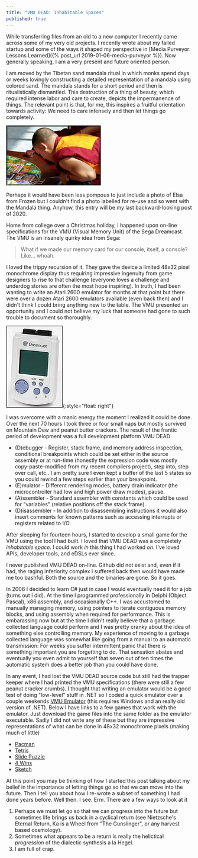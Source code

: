 ```yaml
---
title: "VMU DEAD: Inhabitable Spaces"
published: true
---
```


While transferring files from an old to a new computer I recently came across some of my very old projects. I recently wrote about my failed startup and some of the ways it shaped my perspective in [Media Purveyor: Lessons Learned]({% post_url 2019-01-06-media-purveyor %}). Now generally speaking, I am a very present and future oriented person. 

I am moved by the Tibetan sand mandala ritual in which monks spend days or weeks lovingly constructing a detailed representation of a mandala using colored sand. The mandala stands for a short period and then is ritualistically dismantled. This destruction of a thing of beauty, which required intense labor and care to create, depicts the impermanence of things. The relevant point is that, for me, this inspires a fruitful orientation towards activity: We need to care intensely and then let things go completely.

![Mandala](/assets/MandalaScaled.jpg)

 Perhaps it would have been less pompous to just include a photo of Elsa from Frozen but I couldn't find a photo labelled for re-use and so went with the Mandala thing. Anyhow, this entry will be my last backward-looking post of 2020. 

Home from college over a Christmas holiday, I happened upon on-line specifications for the VMU (Visual Memory Unit) of the Sega Dreamcast. The VMU is an insanely quirky idea from Sega: 
> What if we made our memory card for our console, itself, a console? Like... whoah.

I loved the trippy recursion of it. They gave the device a limited 48x32 pixel monochrome display thus requiring impressive ingenuity from game designers to rise to that challenge (everyone loves a challenge and underdog stories are often the most hope inspiring). In truth, I had been wanting to write an Atari 2600 emulator for months at that point but there were over a dozen Atari 2600 emulators available (even back then) and I didn't think I could bring anything new to the table. The VMU presented an opportunity and I could not believe my luck that someone had gone to such trouble to document so thoroughly. 

![VMU](/assets/VMUScaled.jpg){:style="float: right"} 

I was overcome with a manic energy the moment I realized it could be done. Over the next 70 hours I took three or four small naps but mostly survived on Mountain Dew and peanut butter crackers. The result of the frantic period of development was a full development platform VMU DEAD 
* (D)ebugger - Register, stack frame, and memory address inspection, conditional breakpoints which could be set either in the source assembly or at run-time (honestly the expression code was mostly copy-paste-modified from my recent compilers project), step into, step over call, etc.. I am pretty sure I even kept a buffer of the last 5 states so you could rewind a few steps earlier than your breakpoint. 
* (E)mulator - Different rendering modes, battery drain indicator (the microcontroller had low and high power draw modes), pause.
* (A)ssembler - Standard assembler with constants which could be used for "variables" (relative positions off the stack frame).
* (D)isassembler - In addition to disassembling instructions it would also insert comments for known patterns such as accessing interrupts or registers related to I/O. 

After sleeping for fourteen hours, I started to develop a small game for the VMU using the tool I had built. I loved that VMU DEAD was a completely _inhabitable space_. I could work _in_ this thing I had worked _on_. I've loved APIs, developer tools, and eDSLs ever since. 

I never published VMU DEAD on-line. Github did not exist and, even if it had, the raging inferiority complex I suffered back then would have made me too bashful. Both the source and the binaries are gone. So it goes.

In 2006 I decided to learn C# just in case I would eventually need it for a job (turns out I did). At the time I programmed professionally in Delphi (Object Pascal), x86 assembly, and occasionally C++. I was accustomed to manually managing memory, using pointers to iterate contiguous memory blocks, and using assembly when required for performance. This is embarassing now but at the time I didn't really believe that a garbage collected language could perform and I was pretty cranky about the idea of something else controlling memory. My experience of moving to a garbage collected language was somewhat like going from a manual to an automatic transmission: For weeks you suffer intermittent panic that there is something important you are forgetting to do. That sensation abates and eventually you even admit to yourself that seven out of ten times the automatic system does a better job than you could have done. 

In any event, I had lost the VMU DEAD source code but still had the trapper keeper where I had printed the VMU specifications (there were still a few peanut cracker crumbs). I thought that writing an emulator would be a good test of doing "low-level" stuff in .NET so I coded a quick emulator over a couple weekends [VMU Emulator](/assets/VMUEmulator.exe) (this requires Windows and an really old version of .NET). Below I have links to a few games that work with the emulator. Just download the game files into the same folder as the emulator executable. Sadly I did not write any of these but they are impressive representations of what can be done in 48x32 monochrome pixels (making much of little)
* [Pacman](/assets/PACMAN.VMS)
* [Tetris](/assets/TETRIS.VMS)
* [Slide Puzzle](/assets/SlidePuzzle.VMS)
* [4 Wins](/assets/4WINS.VMS)
* [Sketch](/assets/SKETCH.VMS)

At this point you may be thinking of how I started this post talking about my belief in the importance of letting things go so that we can move into the future. Then I tell you about how I re-wrote a subset of something I had done years before. Well then. I see. Erm. There are a few ways to look at it 
1. Perhaps we must let go so that we can progress into the future but sometimes life brings us back in a cyclical return (see Nietzsche's Eternal Return, Ka is a Wheel from "The Gunslinger", or any harvest based cosmology).
2. Sometimes what appears to be a return is really the helictical _progression_ of the dialectic synthesis a la Hegel.  
3. I am full of crap. 
